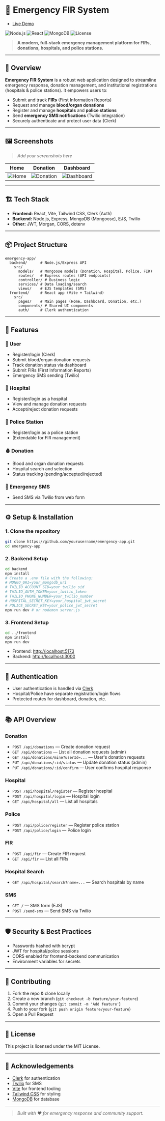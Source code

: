 # 🚨 Emergency FIR System

- [Live Demo](https://life-long.vercel.app/)

![Node.js](https://img.shields.io/badge/Node.js-18.x-green?logo=node.js)
![React](https://img.shields.io/badge/React-18.x-blue?logo=react)
![MongoDB](https://img.shields.io/badge/MongoDB-%3E%3D4.0-brightgreen?logo=mongodb)
![License](https://img.shields.io/badge/license-MIT-lightgrey)

> **A modern, full-stack emergency management platform for FIRs, donations, hospitals, and police stations.**

---

## 🌟 Overview

**Emergency FIR System** is a robust web application designed to streamline emergency response, donation management, and institutional registrations (hospitals & police stations). It empowers users to:

- Submit and track **FIRs** (First Information Reports)
- Request and manage **blood/organ donations**
- Register and manage **hospitals** and **police stations**
- Send **emergency SMS notifications** (Twilio integration)
- Securely authenticate and protect user data (Clerk)

---

## 🖼️ Screenshots

> _Add your screenshots here_

| Home | Donation | Dashboard |
|------|----------|-----------|
| ![Home](docs/screenshots/home.png) | ![Donation](docs/screenshots/donation.png) | ![Dashboard](docs/screenshots/dashboard.png) |

---

## 🏗️ Tech Stack

- **Frontend:** React, Vite, Tailwind CSS, Clerk (Auth)
- **Backend:** Node.js, Express, MongoDB (Mongoose), EJS, Twilio
- **Other:** JWT, Morgan, CORS, dotenv

---

## 📦 Project Structure

```
emergency-app/
  backend/      # Node.js/Express API
    src/
      models/   # Mongoose models (Donation, Hospital, Police, FIR)
      routes/   # Express routes (API endpoints)
      controller/ # Business logic
      services/ # Data loading/search
      views/    # EJS templates (SMS)
  frontend/     # React app (Vite + Tailwind)
    src/
      pages/    # Main pages (Home, Dashboard, Donation, etc.)
      components/ # Shared UI components
      auth/     # Clerk authentication
```

---

## 🚀 Features

### 👤 User
- Register/login (Clerk)
- Submit blood/organ donation requests
- Track donation status via dashboard
- Submit FIRs (First Information Reports)
- Emergency SMS sending (Twilio)

### 🏥 Hospital
- Register/login as a hospital
- View and manage donation requests
- Accept/reject donation requests

### 🚓 Police Station
- Register/login as a police station
- (Extendable for FIR management)

### 🩸 Donation
- Blood and organ donation requests
- Hospital search and selection
- Status tracking (pending/accepted/rejected)

### 📱 Emergency SMS
- Send SMS via Twilio from web form

---

## ⚙️ Setup & Installation

### 1. **Clone the repository**
```bash
git clone https://github.com/yourusername/emergency-app.git
cd emergency-app
```

### 2. **Backend Setup**
```bash
cd backend
npm install
# Create a .env file with the following:
# MONGO_URI=your_mongodb_uri
# TWILIO_ACCOUNT_SID=your_twilio_sid
# TWILIO_AUTH_TOKEN=your_twilio_token
# TWILIO_PHONE_NUMBER=your_twilio_number
# HOSPITAL_SECRET_KEY=your_hospital_jwt_secret
# POLICE_SECRET_KEY=your_police_jwt_secret
npm run dev # or nodemon server.js
```

### 3. **Frontend Setup**
```bash
cd ../frontend
npm install
npm run dev
```

- Frontend: [http://localhost:5173](http://localhost:5173)
- Backend: [http://localhost:3000](http://localhost:3000)

---

## 🔑 Authentication
- User authentication is handled via [Clerk](https://clerk.com/)
- Hospital/Police have separate registration/login flows
- Protected routes for dashboard, donation, etc.

---

## 📚 API Overview

### Donation
- `POST /api/donations` — Create donation request
- `GET /api/donations` — List all donation requests (admin)
- `GET /api/donations/mine?userId=...` — User's donation requests
- `PUT /api/donations/:id/status` — Update donation status (admin)
- `PUT /api/donations/:id/confirm` — User confirms hospital response

### Hospital
- `POST /api/hospital/register` — Register hospital
- `POST /api/hospital/login` — Hospital login
- `GET /api/hospital/all` — List all hospitals

### Police
- `POST /api/police/register` — Register police station
- `POST /api/police/login` — Police login

### FIR
- `POST /api/fir` — Create FIR request
- `GET /api/fir` — List all FIRs

### Hospital Search
- `GET /api/hospital/search?name=...` — Search hospitals by name

### SMS
- `GET /` — SMS form (EJS)
- `POST /send-sms` — Send SMS via Twilio

---

## 🛡️ Security & Best Practices
- Passwords hashed with bcrypt
- JWT for hospital/police sessions
- CORS enabled for frontend-backend communication
- Environment variables for secrets

---

## 🤝 Contributing

1. Fork the repo & clone locally
2. Create a new branch (`git checkout -b feature/your-feature`)
3. Commit your changes (`git commit -m 'Add feature'`)
4. Push to your fork (`git push origin feature/your-feature`)
5. Open a Pull Request

---

## 📄 License

This project is licensed under the MIT License.

---

## 🙏 Acknowledgements
- [Clerk](https://clerk.com/) for authentication
- [Twilio](https://www.twilio.com/) for SMS
- [Vite](https://vitejs.dev/) for frontend tooling
- [Tailwind CSS](https://tailwindcss.com/) for styling
- [MongoDB](https://www.mongodb.com/) for database

---

> _Built with ❤️ for emergency response and community support._ 
